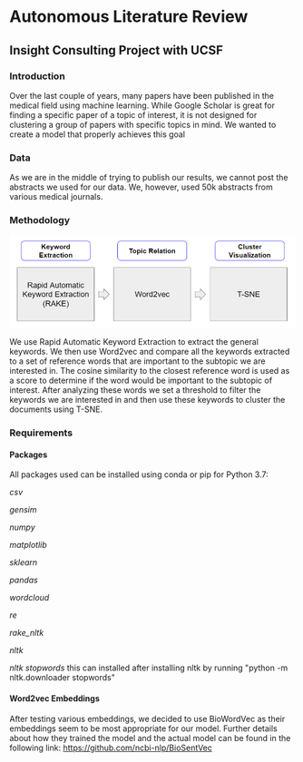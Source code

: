 # Autonomous Literature Review 
## Insight Consulting Project with UCSF  

### Introduction

Over the last couple of years, many papers have been published in the medical field using machine learning. While Google Scholar is great for finding a specific paper of a topic of interest, it is not designed for clustering a group of papers with specific topics in mind. We wanted to create a model that properly achieves this goal

### Data 

As we are in the middle of trying to publish our results, we cannot post the abstracts we used for our data. We, however, used 50k abstracts from various medical journals.

### Methodology 

![](./Images/Methodology.PNG)

We use Rapid Automatic Keyword Extraction to extract the general keywords. We then use Word2vec and compare all the keywords extracted to a set of reference words that are important to the subtopic we are interested in. The cosine similarity to the closest reference word is used as a score to determine if the word would be important to the subtopic of interest. After analyzing these words we set a threshold to filter the keywords we are interested in and then use these keywords to cluster the documents using T-SNE.


### Requirements

#### Packages

All packages used can be installed using conda or pip for Python 3.7:

*csv*

*gensim*

*numpy*

*matplotlib*

*sklearn*

*pandas*

*wordcloud*

*re*

*rake_nltk*

*nltk*

*nltk stopwords* this can installed after installing nltk by running "python -m nltk.downloader stopwords"

#### Word2vec Embeddings

After testing various embeddings, we decided to use BioWordVec as their embeddings seem to be most appropriate for our model. Further details about how they trained the model and the actual model can be found in the following link: https://github.com/ncbi-nlp/BioSentVec